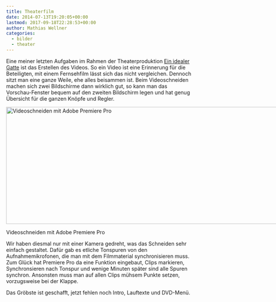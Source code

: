 ```yaml
---
title: Theaterfilm
date: 2014-07-13T19:20:05+00:00
lastmod: 2017-09-18T22:28:53+00:00
author: Mathias Wellner
categories:
  - bilder
  - theater
---
```

Eine meiner letzten Aufgaben im Rahmen der Theaterproduktion [Ein idealer Gatte](http://www.mwellner.de/schauspiel/ein-idealer-gatte/ "ein idealer gatte") ist das Erstellen des Videos. So ein Video ist eine Erinnerung für die Beteiligten, mit einem Fernsehfilm lässt sich das nicht vergleichen. Dennoch sitzt man eine ganze Weile, ehe alles beisammen ist. Beim Videoschneiden machen sich zwei Bildschirme dann wirklich gut, so kann man das Vorschau-Fenster bequem auf den zweiten Bildschirm legen und hat genug Übersicht für die ganzen Knöpfe und Regler. 

<div id="attachment_4581" style="width: 860px" class="wp-caption alignright">
  <a href="/wp-uploads/2014/07/video-editing.png"><img src="/wp-uploads/2014/07/video-editing-1024x384.png" alt="Videoschneiden mit Adobe Premiere Pro" width="850" height="318" class="size-large wp-image-4581" srcset="http://www.mwellner.de/wp-uploads/2014/07/video-editing-1024x384.png 1024w, http://www.mwellner.de/wp-uploads/2014/07/video-editing-300x112.png 300w, http://www.mwellner.de/wp-uploads/2014/07/video-editing-250x93.png 250w, http://www.mwellner.de/wp-uploads/2014/07/video-editing-150x56.png 150w" sizes="(max-width: 850px) 100vw, 850px" /></a>
  
  <p class="wp-caption-text">
    Videoschneiden mit Adobe Premiere Pro
  </p>
</div>

Wir haben diesmal nur mit einer Kamera gedreht, was das Schneiden sehr einfach gestaltet. Dafür gab es etliche Tonspuren von den Aufnahmemikrofonen, die man mit dem Filmmaterial synchronisieren muss. Zum Glück hat Premiere Pro da eine Funktion eingebaut, Clips markieren, Synchronsieren nach Tonspur und wenige Minuten später sind alle Spuren synchron. Ansonsten muss man auf allen Clips mühsem Punkte setzen, vorzugsweise bei der Klappe. 

Das Gröbste ist geschafft, jetzt fehlen noch Intro, Lauftexte und DVD-Menü.